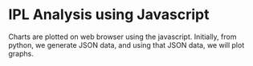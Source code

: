 # IPL Analysis using Javascript

Charts are plotted on web browser using the javascript. Initially, from python, we generate JSON data, and using that JSON data, we will plot graphs.